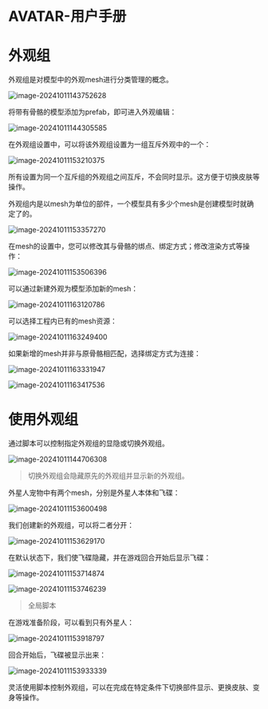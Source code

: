 # AVATAR-用户手册

# 外观组

外观组是对模型中的外观mesh进行分类管理的概念。

  ![image-20241011143752628](./img/image-20241011143752628.png)

将带有骨骼的模型添加为prefab，即可进入外观编辑：

![image-20241011144305585](./img/image-20241011144305585.png)

在外观组设置中，可以将该外观组设置为一组互斥外观中的一个：

![image-20241011153210375](./img/image-20241011153210375.png)

所有设置为同一个互斥组的外观组之间互斥，不会同时显示。这方便于切换皮肤等操作。

外观组内是以mesh为单位的部件，一个模型具有多少个mesh是创建模型时就确定了的。

![image-20241011153357270](./img/image-20241011153357270.png)

在mesh的设置中，您可以修改其与骨骼的绑点、绑定方式；修改渲染方式等操作：

![image-20241011153506396](./img/image-20241011153506396.png)

可以通过新建外观为模型添加新的mesh：

![image-20241011163120786](./img/image-20241011163120786.png)

可以选择工程内已有的mesh资源：

![image-20241011163249400](./img/image-20241011163249400.png)

如果新增的mesh并非与原骨骼相匹配，选择绑定方式为连接：

![image-20241011163331947](./img/image-20241011163331947.png)

![image-20241011163417536](./img/image-20241011163417536.png)

# 使用外观组

通过脚本可以控制指定外观组的显隐或切换外观组。

![image-20241011144706308](./img/image-20241011144706308.png)

> 切换外观组会隐藏原先的外观组并显示新的外观组。

外星人宠物中有两个mesh，分别是外星人本体和飞碟：

![image-20241011153600498](./img/image-20241011153600498.png)

我们创建新的外观组，可以将二者分开：

![image-20241011153629170](./img/image-20241011153629170.png)

在默认状态下，我们使飞碟隐藏，并在游戏回合开始后显示飞碟：

![image-20241011153714874](./img/image-20241011153714874.png)

![image-20241011153746239](./img/image-20241011153746239.png)

> 全局脚本

在游戏准备阶段，可以看到只有外星人：

![image-20241011153918797](./img/image-20241011153918797.png)

回合开始后，飞碟被显示出来：

![image-20241011153933339](./img/image-20241011153933339.png)

灵活使用脚本控制外观组，可以在完成在特定条件下切换部件显示、更换皮肤、变身等操作。
